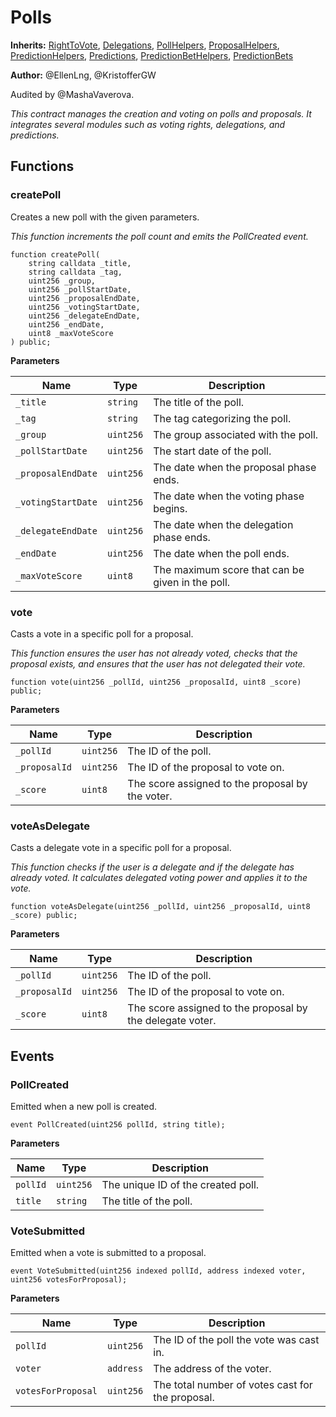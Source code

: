 # Polls
**Inherits:**
[RightToVote](/src/RightToVote.sol/contract.RightToVote.md), [Delegations](/src/Delegations.sol/contract.Delegations.md), [PollHelpers](/src/PollHelpers.sol/contract.PollHelpers.md), [ProposalHelpers](/src/ProposalHelpers.sol/contract.ProposalHelpers.md), [PredictionHelpers](/src/PredictionHelpers.sol/contract.PredictionHelpers.md), [Predictions](/src/Predictions.sol/contract.Predictions.md), [PredictionBetHelpers](/src/PredictionBetHelpers.sol/contract.PredictionBetHelpers.md), [PredictionBets](/src/PredictionBets.sol/contract.PredictionBets.md)

**Author:**
@EllenLng, @KristofferGW

Audited by @MashaVaverova.

*This contract manages the creation and voting on polls and proposals. It integrates several modules such as voting rights, delegations, and predictions.*


## Functions
### createPoll

Creates a new poll with the given parameters.

*This function increments the poll count and emits the PollCreated event.*


```solidity
function createPoll(
    string calldata _title,
    string calldata _tag,
    uint256 _group,
    uint256 _pollStartDate,
    uint256 _proposalEndDate,
    uint256 _votingStartDate,
    uint256 _delegateEndDate,
    uint256 _endDate,
    uint8 _maxVoteScore
) public;
```
**Parameters**

|Name|Type|Description|
|----|----|-----------|
|`_title`|`string`|The title of the poll.|
|`_tag`|`string`|The tag categorizing the poll.|
|`_group`|`uint256`|The group associated with the poll.|
|`_pollStartDate`|`uint256`|The start date of the poll.|
|`_proposalEndDate`|`uint256`|The date when the proposal phase ends.|
|`_votingStartDate`|`uint256`|The date when the voting phase begins.|
|`_delegateEndDate`|`uint256`|The date when the delegation phase ends.|
|`_endDate`|`uint256`|The date when the poll ends.|
|`_maxVoteScore`|`uint8`|The maximum score that can be given in the poll.|


### vote

Casts a vote in a specific poll for a proposal.

*This function ensures the user has not already voted, checks that the proposal exists, and ensures that the user has not delegated their vote.*


```solidity
function vote(uint256 _pollId, uint256 _proposalId, uint8 _score) public;
```
**Parameters**

|Name|Type|Description|
|----|----|-----------|
|`_pollId`|`uint256`|The ID of the poll.|
|`_proposalId`|`uint256`|The ID of the proposal to vote on.|
|`_score`|`uint8`|The score assigned to the proposal by the voter.|


### voteAsDelegate

Casts a delegate vote in a specific poll for a proposal.

*This function checks if the user is a delegate and if the delegate has already voted. It calculates delegated voting power and applies it to the vote.*


```solidity
function voteAsDelegate(uint256 _pollId, uint256 _proposalId, uint8 _score) public;
```
**Parameters**

|Name|Type|Description|
|----|----|-----------|
|`_pollId`|`uint256`|The ID of the poll.|
|`_proposalId`|`uint256`|The ID of the proposal to vote on.|
|`_score`|`uint8`|The score assigned to the proposal by the delegate voter.|


## Events
### PollCreated
Emitted when a new poll is created.


```solidity
event PollCreated(uint256 pollId, string title);
```

**Parameters**

|Name|Type|Description|
|----|----|-----------|
|`pollId`|`uint256`|The unique ID of the created poll.|
|`title`|`string`|The title of the poll.|

### VoteSubmitted
Emitted when a vote is submitted to a proposal.


```solidity
event VoteSubmitted(uint256 indexed pollId, address indexed voter, uint256 votesForProposal);
```

**Parameters**

|Name|Type|Description|
|----|----|-----------|
|`pollId`|`uint256`|The ID of the poll the vote was cast in.|
|`voter`|`address`|The address of the voter.|
|`votesForProposal`|`uint256`|The total number of votes cast for the proposal.|

